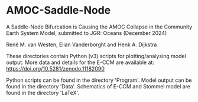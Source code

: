 # AMOC-Saddle-Node

A Saddle-Node Bifurcation is Causing  the AMOC Collapse in the Community Earth System Model, submitted to JGR: Oceans (December 2024)

René M. van Westen, Elian Vanderborght and Henk A. Dijkstra

These directories contain Python (v3) scripts for plotting/analysing model output.
More data and details for the E-CCM are available at: https://doi.org/10.5281/zenodo.11182090

Python scripts can be found in the directory 'Program'.
Model output can be found in the directory 'Data'.
Schematics of E-CCM and Stommel model are found in the directory 'LaTeX'.
